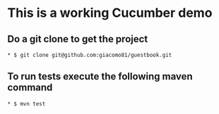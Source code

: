 This is a working Cucumber demo
===============================

Do a git clone to get the project
---------------------------------
 
 	* $ git clone git@github.com:giacomo81/guestbook.git

To run tests execute the following maven command
------------------------------------------------
	
	* $ mvn test
